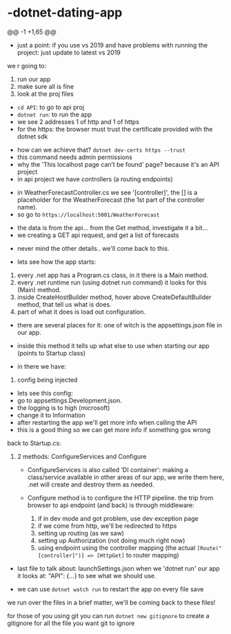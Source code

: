 # -dotnet-dating-app

@@ -1 +1,65 @@
* just a point: if you use vs 2019 and have problems with running the project: just update to latest vs 2019

we r going to:
1. run our app
2. make sure all is fine
3. look at the proj files


- `cd API`: to go to api proj 
- `dotnet run`: to run the app
- we see 2 addresses 1 of http and 1 of https 
- for the https: the browser must trust the certificate provided with the dotnet sdk
* how can we achieve that? `dotnet dev-certs https --trust`
* this command needs admin permissions
* why the 'This localhost page can’t be found' page? because it's an API project
* in api project we have controllers (a routing endpoints)

- in WeatherForecastController.cs we see '[controller]', the [] is a placeholder for the WeatherForecast (the 1st part of the controller name).
- so go to `https://localhost:5001/WeatherForecast`

* the data is from the api... from the Get method, investigate it a bit...
* we creating a GET api request, and get a list of forecasts 

- never mind the other details.. we'll come back to this.

- lets see how the app starts:
1. every .net app has a Program.cs class, in it there is a Main method.
2. every .net runtime run (using dotnet run command) it looks for this (Main) method.
3. inside CreateHostBuilder method, hover above CreateDefaultBuilder method, that tell us what is does.
4. part of what it does is load out configuration.
* there are several places for it:
    one of witch is the appsettings.json file in our app.

* inside this method it tells up what else to use when starting our app (points to Startup class)

* in there we have: 
1. config being injected
 * lets see this config:
 * go to appsettings.Development.json.
 * the logging is to high (microsoft)
 * change it to Information
 * after restarting the app we'll get more info when calling the API
 * this is a good thing so we can get more info if something gos wrong 

back to Startup.cs:
1. 2 methods: ConfigureServices and Configure
    * ConfigureServices is also called 'DI container': making a class/service available in other areas of our app, we write them here, .net will create and destroy them as needed.

    * Configure method is to configure the HTTP pipeline.
    the trip from browser to api endpoint (and back) is through middleware:
        1. if in dev mode and got problem, use dev exception page
        2. if we come from http, we'll be redirected to https
        3. setting up routing (as we saw)
        4. setting up Authorization (not doing much right now)
        5. using endpoint using the controller mapping (the actual  `[Route("[controller]")] => [HttpGet]` to router mapping)

- last file to talk about: launchSettings.json
when we 'dotnet run' our app it looks at:
"API": {...} to see what we should use.

- we can use `dotnet watch run` to restart the app on every file save

we run over the files in a brief matter, we'll be coming back to these files! 

for those of you using git you can run `dotnet new gitignore` to create a gitignore for all the file you want git to ignore
